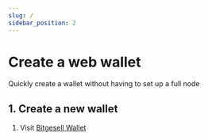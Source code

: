 ```yaml
---
slug: /
sidebar_position: 2
---
```


# Create a web wallet

Quickly create a wallet without having to set up a full node


## 1. Create a new wallet
1. Visit [Bitgesell Wallet](https://app.bglwallet.io)